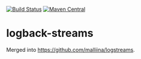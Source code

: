 [![Build Status](https://github.com/malliina/logback-streams/workflows/Test/badge.svg)](https://github.com/malliina/logback-streams)
[![Maven Central](https://img.shields.io/maven-central/v/com.malliina/logback-streams_2.13.svg)](https://search.maven.org/#search%7Cga%7C1%7Cg%3A%22com.malliina%22%20AND%20a%3A%22logback-streams_2.13%22)

# logback-streams

Merged into https://github.com/malliina/logstreams.